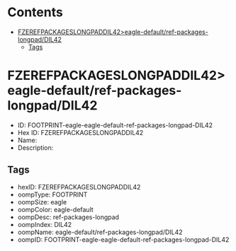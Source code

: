 



Contents
========

* [FZEREFPACKAGESLONGPADDIL42>eagle-default/ref-packages-longpad/DIL42](#fzerefpackageslongpaddil42eagle-defaultref-packages-longpaddil42)
	* [Tags](#tags)

# FZEREFPACKAGESLONGPADDIL42>eagle-default/ref-packages-longpad/DIL42

- ID: FOOTPRINT-eagle-eagle-default-ref-packages-longpad-DIL42
- Hex ID: FZEREFPACKAGESLONGPADDIL42
- Name: 
- Description: 

## Tags

- hexID: FZEREFPACKAGESLONGPADDIL42
- oompType: FOOTPRINT
- oompSize: eagle
- oompColor: eagle-default
- oompDesc: ref-packages-longpad
- oompIndex: DIL42
- oompName: eagle-default/ref-packages-longpad/DIL42
- oompID: FOOTPRINT-eagle-eagle-default-ref-packages-longpad-DIL42
